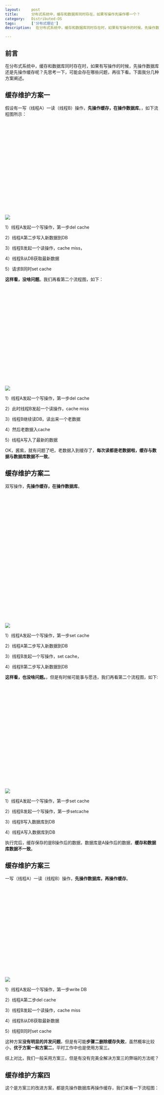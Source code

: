 ```yaml
---
layout:     post
title:      分布式系统中，缓存和数据库同时存在，如果写操作先操作哪一个？
category:   Distributed-OS
tags:       ['分布式理论']
description:  在分布式系统中，缓存和数据库同时存在时，如果有写操作的时候，先操作数据库还是先操作缓存呢？先思考一下，可能会存在哪些问题，再往下看。下面我分几种方案阐述。

---
```


<article class="_2rhmJa"><h1>前言<br>
</h1><p>在分布式系统中，缓存和数据库同时存在时，如果有写操作的时候，先操作数据库还是先操作缓存呢？先思考一下，可能会存在哪些问题，再往下看。下面我分几种方案阐述。</p><h1>缓存维护方案一</h1><p>假设有一写（线程A）一读（线程B）操作，<b>先操作缓存，在操作数据库</b>。，如下流程图所示：</p><div class="image-package">
<div class="image-container" style="max-width: 640px; max-height: 387px; background-color: transparent;">
<div class="image-container-fill" style="padding-bottom: 60.47%;"></div>
<div class="image-view" data-width="640" data-height="387"><img data-original-src="//upload-images.jianshu.io/upload_images/15595524-3285996e9669daa3" data-original-width="640" data-original-height="387" data-original-format="image/jpeg" data-original-filesize="30533" data-image-index="0" style="cursor: zoom-in;" class="" src="//upload-images.jianshu.io/upload_images/15595524-3285996e9669daa3?imageMogr2/auto-orient/strip|imageView2/2/w/640/format/webp"></div>
</div>
<div class="image-caption"></div>
</div><p>1）线程A发起一个写操作，第一步del cache</p><p>2）线程A第二步写入新数据到DB</p><p>3）线程B发起一个读操作，cache miss，</p><p>4）线程B从DB获取最新数据</p><p>5）请求B同时set cache</p><p><b>这样看，没啥问题</b>。我们再看第二个流程图，如下：</p><div class="image-package">
<div class="image-container" style="max-width: 640px; max-height: 412px; background-color: transparent;">
<div class="image-container-fill" style="padding-bottom: 64.38000000000001%;"></div>
<div class="image-view" data-width="640" data-height="412"><img data-original-src="//upload-images.jianshu.io/upload_images/15595524-c25b70c6e2d331fb" data-original-width="640" data-original-height="412" data-original-format="image/jpeg" data-original-filesize="29702" data-image-index="1" style="cursor: zoom-in;" class="" src="//upload-images.jianshu.io/upload_images/15595524-c25b70c6e2d331fb?imageMogr2/auto-orient/strip|imageView2/2/w/640/format/webp"></div>
</div>
<div class="image-caption"></div>
</div><p>1）线程A发起一个写操作，第一步del cache</p><p>2）此时线程B发起一个读操作，cache miss</p><p>3）线程B继续读DB，读出来一个老数据</p><p>4）然后老数据入cache</p><p>5）线程A写入了最新的数据</p><p>OK，酱紫，就有问题了吧，老数据入到缓存了，<b>每次读都是老数据啦，缓存与数据与数据库数据不一致</b>。</p><h1>缓存维护方案二</h1><p>双写操作，<b>先操作缓存，在操作数据库</b>。</p><div class="image-package">
<div class="image-container" style="max-width: 610px; max-height: 512px; background-color: transparent;">
<div class="image-container-fill" style="padding-bottom: 83.93%;"></div>
<div class="image-view" data-width="610" data-height="512"><img data-original-src="//upload-images.jianshu.io/upload_images/15595524-c434d4b3bdb2775e" data-original-width="610" data-original-height="512" data-original-format="image/jpeg" data-original-filesize="34307" data-image-index="2" style="cursor: zoom-in;" class="" src="//upload-images.jianshu.io/upload_images/15595524-c434d4b3bdb2775e?imageMogr2/auto-orient/strip|imageView2/2/w/610/format/webp"></div>
</div>
<div class="image-caption"></div>
</div><p>1）线程A发起一个写操作，第一步set cache</p><p>2）线程A第二步写入新数据到DB</p><p>3）线程B发起一个写操作，set cache，</p><p>4）线程B第二步写入新数据到DB</p><p><b>这样看，也没啥问题。</b>，但是有时候可能事与愿违，我们再看第二个流程图，如下:</p><div class="image-package">
<div class="image-container" style="max-width: 640px; max-height: 432px; background-color: transparent;">
<div class="image-container-fill" style="padding-bottom: 67.5%;"></div>
<div class="image-view" data-width="640" data-height="432"><img data-original-src="//upload-images.jianshu.io/upload_images/15595524-b3d1b2c270afd793" data-original-width="640" data-original-height="432" data-original-format="image/jpeg" data-original-filesize="32870" data-image-index="3" style="cursor: zoom-in;" class="" src="//upload-images.jianshu.io/upload_images/15595524-b3d1b2c270afd793?imageMogr2/auto-orient/strip|imageView2/2/w/640/format/webp"></div>
</div>
<div class="image-caption"></div>
</div><p>1）线程A发起一个写操作，第一步set cache</p><p>2）线程B发起一个写操作，第一步setcache</p><p>3）线程B写入数据库到DB</p><p>4）线程A写入数据库到DB</p><p>执行完后，缓存保存的是B操作后的数据，数据库是A操作后的数据，<b>缓存和数据库数据不一致</b>。</p><h1>缓存维护方案三</h1><p>一写（线程A）一读（线程B）操作，<b>先操作数据库，再操作缓存</b>。</p><div class="image-package">
<div class="image-container" style="max-width: 640px; max-height: 379px; background-color: transparent;">
<div class="image-container-fill" style="padding-bottom: 59.21999999999999%;"></div>
<div class="image-view" data-width="640" data-height="379"><img data-original-src="//upload-images.jianshu.io/upload_images/15595524-2645fd5228b8de5d" data-original-width="640" data-original-height="379" data-original-format="image/jpeg" data-original-filesize="28746" data-image-index="4" style="cursor: zoom-in;" class="" src="//upload-images.jianshu.io/upload_images/15595524-2645fd5228b8de5d?imageMogr2/auto-orient/strip|imageView2/2/w/640/format/webp"></div>
</div>
<div class="image-caption"></div>
</div><p>1）线程A发起一个写操作，第一步write DB</p><p>2）线程A第二步del cache</p><p>3）线程B发起一个读操作，cache miss</p><p>4）线程B从DB获取最新数据</p><p>5）线程B同时set cache</p><p>这种方案<b>没有明显的并发问题</b>，但是有可能<b>步骤二删除缓存失败</b>，虽然概率比较小，<b>优于方案一和方案二</b>，平时工作中也是使用方案三。</p><p>综上对比，我们一般采用方案三，但是有没有完美全解决方案三的弊端的方法呢？</p><h1>缓存维护方案四</h1><p>这个是方案三的改进方案，都是先操作数据库再操作缓存，我们来看一下流程图：</p><div class="image-package">
<div class="image-container" style="max-width: 640px; max-height: 500px; background-color: transparent;">
<div class="image-container-fill" style="padding-bottom: 78.13%;"></div>
<div class="image-view" data-width="640" data-height="500"><img data-original-src="//upload-images.jianshu.io/upload_images/15595524-9a065cbc6600ef65" data-original-width="640" data-original-height="500" data-original-format="image/jpeg" data-original-filesize="33058" data-image-index="5" style="cursor: zoom-in;" class="" src="//upload-images.jianshu.io/upload_images/15595524-9a065cbc6600ef65?imageMogr2/auto-orient/strip|imageView2/2/w/640/format/webp"></div>
</div>
<div class="image-caption"></div>
</div><p>通过数据库的<b>binlog</b>来<b>异步淘汰key</b>，以mysql为例 可以<b>使用阿里的canal将binlog日志采集发送到MQ队列</b>里面，然后<b>通过ACK机制 确认处理</b>&nbsp;这条更新消息，删除缓存，保证数据缓存一致性。</p><p>但是呢还有个<b>问题，如果是主从数据库呢</b>？</p><h1>缓存维护方案五</h1><p>主从DB问题：因为主从DB同步存在同时延时时间如果删除缓存之后，数据同步到备库之前已经有请求过来时，<b>会从备库中读到脏数据</b>，如何解决呢？解决方案如下流程图：</p><div class="image-package">
<div class="image-container" style="max-width: 640px; max-height: 570px; background-color: transparent;">
<div class="image-container-fill" style="padding-bottom: 89.05999999999999%;"></div>
<div class="image-view" data-width="640" data-height="570"><img data-original-src="//upload-images.jianshu.io/upload_images/15595524-53bed08ef2aceb33" data-original-width="640" data-original-height="570" data-original-format="image/jpeg" data-original-filesize="39852" data-image-index="6" style="cursor: zoom-in;" class="" src="//upload-images.jianshu.io/upload_images/15595524-53bed08ef2aceb33?imageMogr2/auto-orient/strip|imageView2/2/w/640/format/webp"></div>
</div>
<div class="image-caption"></div>
</div><h1>缓存维护总结</h1><p>综上所述，在分布式系统中，缓存和数据库同时存在时，如果有写操作的时候，<b>先操作数据库，再操作缓存</b>。如下：</p><p>（1）读取缓存中是否有相关数据</p><p>（2）如果缓存中有相关数据value，则返回</p><p>（3）如果缓存中没有相关数据，则从数据库读取相关数据放入缓存中key-&gt;value，再返回</p><p>（4）如果有更新数据，则先更新数据，再删除缓存</p><p>（5）为了保证第四步删除缓存成功，使用binlog异步删除</p><p>（6）如果是主从数据库，binglog取自于从库</p><p>（7）如果是一主多从，每个从库都要采集binlog，然后消费端收到最后一台binlog数据才删除缓存</p><blockquote><p>End</p></blockquote></article>